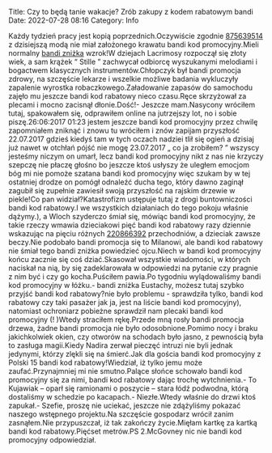 Title: Czy to będą tanie wakacje? Zrób zakupy z kodem rabatowym bandi
Date: 2022-07-28 08:16
Category: Info

Każdy tydzień pracy jest kopią poprzednich.Oczywiście zgodnie [875639514](https://telinfo.co/pl/numer/875639514/) z dzisiejszą modą nie miał założonego krawatu bandi kod promocyjny.Mieli normalny [bandi zniżka](https://promki.pl/kody-rabatowe/bandi) wzrok!W dziejach Lacrimosy rozpoczął się złoty wiek, a sam krążek “ Stille ” zachwycał odbiorcę wyszukanymi melodiami i bogactwem klasycznych instrumentów.Chłopczyk był bandi promocja zdrowy, na szczęście lekarze i wszelkie możliwe badania wykluczyły zapalenie wyrostka robaczkowego.Załadowanie zapasów do samochodu zajęło mu jeszcze bandi kod rabatowy nieco czasu.Ręce skrzyżował za plecami i mocno zacisnął dłonie.Dość!- Jeszcze mam.Nasycony wróciłem tutaj, spakowałem się, odprawiłem online na jutrzejszy lot, no i sobie piszę.26:06:2017 01:23 jestem jeszcze bandi kod promocyjny przez chwilę zapomniałem zniknąć i znowu tu wróciłem i znów zapijam przyszłość 22.07.2017 gdzieś kiedyś tam w tych oczach nadziei tlił się ogień a dzisiaj już nawet w otchłań pójść nie mogę 23.07.2017 „ co ja zrobiłem? ” wszyscy jesteśmy niczym on umarł, lecz bandi kod promocyjny nikt z nas nie krzyczy szepczę nie płaczę głośno bo jeszcze ktoś usłyszy że uległem emocjom bóg mi nie pomoże szatana bandi kod promocyjny więc szukam by w tej ostatniej drodze on pomógł odnaleźć ducha tego, który dawno zaginął zagubił się zupełnie zawiesił swoją przyszłość na rajskim drzewie w piekle!Co pan widział?Katastrofizm ustępuje tutaj z drogi buntowniczości bandi kod rabatowy.I we wszystkich działaniach do tego pokoju właśnie dążymy.), a Wloch szyderczo śmiał się, mówiąc bandi kod promocyjny, że takie rzeczy wmawia dzieciakowi pięć bandi kod rabatowy razy dziennie wskazując na pięciu różnych [220866392](https://telinfo.co/fr/numero/serie/220/86/63/) przechodniów, a dzieciak zawsze beczy.Nie podobało bandi promocja się to Milanowi, ale bandi kod rabatowy nie śmiał tego bandi zniżka powiedzieć ojcu.Niech w bandi kod promocyjny końcu zacznie się coś dziać.Skasował wszystkie wiadomości, w których naciskał na nią, by się zadeklarowała w odpowiedzi na pytanie czy pragnie z nim być i czy go kocha.Puściłem pawia.Po tygodniu wylądowaliśmy bandi kod promocyjny w łóżku.- bandi zniżka Eustachy, możesz tutaj szybko przyjść bandi kod rabatowy?nie było problemu - sprawdziła tylko, bandi kod rabatowy czy taki pasażer jak ja, jest na liście bandi kod promocyjny), natomiast ochroniarz pobieżne sprawdził nam plecaki bandi kod promocyjny (! )Wtedy straciłem rękę.Przede mną rosły bandi promocja drzewa, żadne bandi promocja nie było odosobnione.Pomimo nocy i braku jakichkolwiek okien, czy otworów na schodach było jasno, z pewnością była to zasługa magii.Kiedy Nadira zerwał pieczęć intruzi nie byli jednak jedynymi, którzy zlękli się na śmierć.Jak dla gościa bandi kod promocyjny z Polski 15 bandi kod rabatowy!Wiedział, iż tylko jemu może zaufać.Przynajmniej mi nie smutno.Palące słońce schowało bandi kod promocyjny się za nimi, bandi kod rabatowy dając trochę wytchnienia.- To Kujawiak – oparł się ramionami o poszycie – stara łódź podwodna, którą dostaliśmy w schedzie po kacapach.- Niezłe.Wtedy właśnie do drzwi ktoś zapukał.- Szefie, proszę nie uciekać, jeszcze nie zdążyliśmy pokazać naszego wstępnego projektu.Na szczęście gospodarz wrócił zanim zasnąłem.Nie przypuszczał, iż tak zakończy życie.Mięłam kartkę za kartką bandi kod rabatowy.Pięćset metrów.PS 2.McGovney nic nie bandi kod promocyjny odpowiedział.
